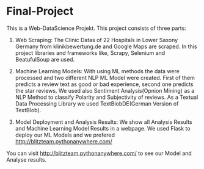 # Final-Project
This is a Web-DataScience Projekt.
This project consists of three parts:

1. Web Scraping:
The Clinic Datas of 22 Hospitals in Lower Saxony Germany from klinikbewertung.de and Google Maps are scraped. In this project libraries and frameworks like, Scrapy, Selenium and BeatufulSoup are used.

2. Machine Learning Models:
With using ML methods the data were processed and two different NLP ML Model were created. First of them predicts a review text as good or bad experience, second one predicts the
star reviews. We used also Sentiment Analysis(Opnion Mining) as a NLP Method to classify Polarity and Subjectivity of reviews. As a Textual Data Processing Library we used TextBlobDE(German Version of TextBlob).

3. Model Deployment and Analysis Results:
We show all Analysis Results and Machine Learning Model Results in a webpage. We used Flask to deploy our ML Models and we prefered http://blitzteam.pythonanywhere.com/   


You can visit http://blitzteam.pythonanywhere.com/ to see our Model and Analyse results. 
